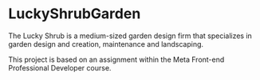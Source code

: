# LuckyShrubGarden
The Lucky Shrub is a medium-sized garden design firm that specializes in garden design and creation, maintenance and landscaping.

This project is based on an assignment within the Meta Front-end Professional Developer course.
